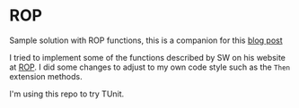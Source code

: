 # ROP
Sample solution with ROP functions, this is a companion for this [blog post](https://davidelettieri.it/rop/'tagged/union'/'railway/oriented/programming'/c%23/2020/04/04/railway-oriented-programming-with-c.html)

I tried to implement some of the functions described by SW on his website at [ROP](https://fsharpforfunandprofit.com/rop/). I did some changes to adjust to my own code style such as the `Then` extension methods.

I'm using this repo to try TUnit.
